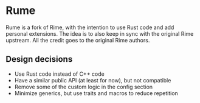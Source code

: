 Rume
===
Rume is a fork of Rime, with the intention to use Rust code and add personal
extensions. The idea is to also keep in sync with the original Rime upstream.
All the credit goes to the original Rime authors.

## Design decisions

- Use Rust code instead of C++ code
- Have a similar public API (at least for now), but not compatible
- Remove some of the custom logic in the config section
- Minimize generics, but use traits and macros to reduce repetition
